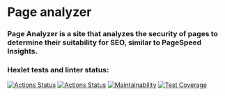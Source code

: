 # Page analyzer

### Page Analyzer is a site that analyzes the security of pages to determine their suitability for SEO, similar to PageSpeed Insights.


### Hexlet tests and linter status:
[![Actions Status](https://github.com/CfyRJ/python-project-83/workflows/hexlet-check/badge.svg)](https://github.com/CfyRJ/python-project-83/actions/workflows/hexlet-check.yml)
[![Actions Status](https://github.com/CfyRJ/python-project-83/actions/workflows/gendiff.yml/badge.svg?branch=main)](https://github.com/CfyRJ/python-project-83/actions/workflows/page_analyzer.yml)
[![Maintainability](https://api.codeclimate.com/v1/badges/ee1eaff6395d807159cd/maintainability)](https://codeclimate.com/github/CfyRJ/python-project-83/maintainability)
[![Test Coverage](https://api.codeclimate.com/v1/badges/ee1eaff6395d807159cd/test_coverage)](https://codeclimate.com/github/CfyRJ/python-project-83/test_coverage)


<!-- ##  Output formats

* stylish - used by default. Outputs the result as a multi-line text with a dictionary tree structure.
* plain - Outputs the result as a multiline text in the form:
  * Property ... was added ...
  * Property ... was removed ...
  * Property ... was updated ...
* json - Outputs the result as a json object.

### Hexlet tests and linter status:
[![Actions Status](https://github.com/CfyRJ/python-project-83/actions/workflows/hexlet-check.yml/badge.svg)](https://github.com/CfyRJ/python-project-83/actions) -->